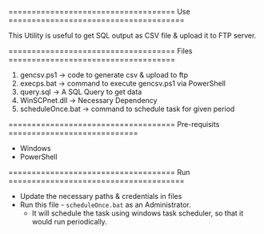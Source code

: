 ==================================== Use ======================================

This Utility is useful to get SQL output as CSV file & upload it to FTP server.

==================================== Files ====================================
1. gencsv.ps1 -> code to generate csv & upload to ftp
2. execps.bat -> command to execute gencsv.ps1 via PowerShell
3. query.sql  -> A SQL Query to get data
4. WinSCPnet.dll    -> Necessary Dependency
5. scheduleOnce.bat -> command to schedule task for given period

==================================== Pre-requisits ============================
- Windows
- PowerShell

==================================== Run ======================================
- Update the necessary paths & credentials in files
- Run this file - `scheduleOnce.bat` as an Administrator.
    - It will schedule the task using windows task scheduler, so that it would run periodically.
